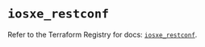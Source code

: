 # `iosxe_restconf`

Refer to the Terraform Registry for docs: [`iosxe_restconf`](https://registry.terraform.io/providers/ciscodevnet/iosxe/0.9.3/docs/resources/restconf).

